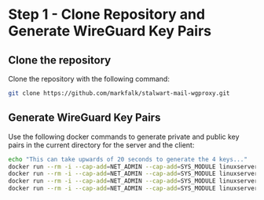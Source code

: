 # Step 1 - Clone Repository and Generate WireGuard Key Pairs

## Clone the repository

Clone the repository with the following command:

```bash
git clone https://github.com/markfalk/stalwart-mail-wgproxy.git
```

## Generate WireGuard Key Pairs

Use the following docker commands to generate private and public key pairs in the current directory for the server and the client:

```bash
echo "This can take upwards of 20 seconds to generate the 4 keys..."
docker run --rm -i --cap-add=NET_ADMIN --cap-add=SYS_MODULE linuxserver/wireguard:latest wg genkey 2>/dev/null | tail -1 > server-privatekey
docker run --rm -i --cap-add=NET_ADMIN --cap-add=SYS_MODULE linuxserver/wireguard:latest wg pubkey < server-privatekey 2>/dev/null | tail -1 > server-publickey
docker run --rm -i --cap-add=NET_ADMIN --cap-add=SYS_MODULE linuxserver/wireguard:latest wg genkey 2>/dev/null | tail -1 > client-privatekey
docker run --rm -i --cap-add=NET_ADMIN --cap-add=SYS_MODULE linuxserver/wireguard:latest wg pubkey < client-privatekey 2>/dev/null | tail -1 > client-publickey
```
